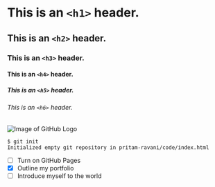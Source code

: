 # This is an `<h1>` header.
## This is an `<h2>` header.
### This is an `<h3>` header.
#### This is an `<h4>` header.
##### This is an `<h5>` header.
###### This is an `<h6>` header.

![Image of GitHub Logo](https://camo.githubusercontent.com/d8f7abcee9fdb2cded758cbff3b0b3036d4a4641bf58f0cb221aa3d4c1b17d93/68747470733a2f2f6f63746f6465782e6769746875622e636f6d2f696d616765732f79616b746f6361742e706e67)

```
$ git init
Initialized empty git repository in pritam-ravani/code/index.html
```
- [ ] Turn on GitHub Pages
- [x] Outline my portfolio
- [ ] Introduce myself to the world
